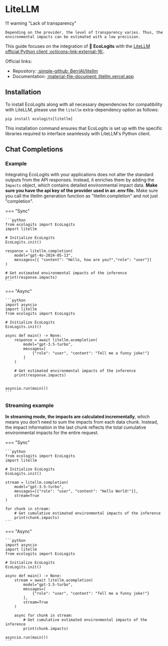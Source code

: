 # LiteLLM

!!! warning "Lack of transparency"

    Depending on the provider, the level of transparency varies. Thus, the environmental impacts can be estimated with a low precision.

This guide focuses on the integration of :seedling: **EcoLogits** with the [LiteLLM official Python client :octicons-link-external-16:](https://github.com/BerriAI/litellm).

Official links:

* Repository: [:simple-github: BerriAI/litellm](https://github.com/BerriAI/litellm)
* Documentation: [:material-file-document: litellm.vercel.app](https://docs.litellm.ai/docs/)


## Installation

To install EcoLogits along with all necessary dependencies for compatibility with LiteLLM, please use the `litellm` extra-dependency option as follows:

```shell
pip install ecologits[litellm]
```

This installation command ensures that EcoLogits is set up with the specific libraries required to interface seamlessly with LiteLLM's Python client.


## Chat Completions

### Example

Integrating EcoLogits with your applications does not alter the standard outputs from the API responses. Instead, it enriches them by adding the `Impacts` object, which contains detailed environmental impact data. **Make sure you have the api key of the provider used in an .env file.** Make sure you call the litellm generation function as "litellm.completion" and not just "completion".

=== "Sync"

    ```python
    from ecologits import EcoLogits
    import litellm
    
    # Initialize EcoLogits
    EcoLogits.init()
    
    response = litellm.completion(
        model="gpt-4o-2024-05-13",
        messages=[{ "content": "Hello, how are you?","role": "user"}]
    )
    
    # Get estimated environmental impacts of the inference
    print(response.impacts)
    ```

=== "Async"

    ```python
    import asyncio
    import litellm
    from ecologits import EcoLogits
    
    # Initialize EcoLogits
    EcoLogits.init()
    
    async def main() -> None:
        response = await litellm.acompletion(
            model="gpt-3.5-turbo",
            messages=[
                {"role": "user", "content": "Tell me a funny joke!"}
            ]
        )
        
        # Get estimated environmental impacts of the inference
        print(response.impacts)
    
    
    asyncio.run(main())
    ```

### Streaming example

**In streaming mode, the impacts are calculated incrementally**, which means you don't need to sum the impacts from each data chunk. Instead, the impact information in the last chunk reflects the total cumulative environmental impacts for the entire request.

=== "Sync" 

    ```python
    from ecologits import EcoLogits
    import litellm
    
    # Initialize EcoLogits
    EcoLogits.init()
    
    stream = litellm.completion(
        model="gpt-3.5-turbo",
        messages=[{"role": "user", "content": "Hello World!"}],
        stream=True
    )
    
    for chunk in stream:
        # Get cumulative estimated environmental impacts of the inference
        print(chunk.impacts)
    ```

=== "Async"

    ```python
    import asyncio
    import litellm
    from ecologits import EcoLogits
    
    # Initialize EcoLogits
    EcoLogits.init()
    
    async def main() -> None:
        stream = await litellm.acompletion(
            model="gpt-3.5-turbo",
            messages=[
                {"role": "user", "content": "Tell me a funny joke!"}
            ], 
            stream=True
        )
        
        async for chunk in stream:
            # Get cumulative estimated environmental impacts of the inference
            print(chunk.impacts)
    
    asyncio.run(main())
    ```
